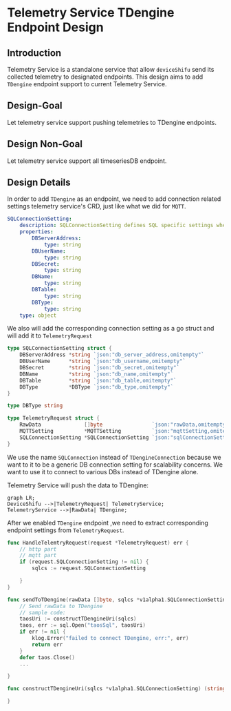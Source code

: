 # Telemetry Service TDengine Endpoint Design

## Introduction
Telemetry Service is a standalone service that allow `deviceShifu` send its collected telemetry to designated endpoints. This design aims to add `TDengine` endpoint support to current Telemetry Service.

## Design-Goal
Let telemetry service support pushing telemetries to TDengine endpoints.

## Design Non-Goal
Let telemetry service support all timeseriesDB endpoint.

## Design Details
In order to add `TDengine` as an endpoint, we need to add connection related settings telemetry service's CRD, just like  what we did for `MQTT`.

```yaml
SQLConnectionSetting:
    description: SQLConnectionSetting defines SQL specific settings when connecting to SQL endpoint
    properties:
        DBServerAddress:
            type: string
        DBUserName:
            type: string
        DBSecret:
            type: string
        DBName:
            type: string
        DBTable:
            type: string
        DBType:
            type: string
    type: object
```

We also will add the corresponding connection setting as a go struct and will add it to `TelemetryRequest`

```go
type SQLConnectionSetting struct {
	DBServerAddress *string `json:"db_server_address,omitempty"`
	DBUserName      *string `json:"db_username,omitempty"`
	DBSecret        *string `json:"db_secret,omitempty"`
	DBName          *string `json:"db_name,omitempty"`
	DBTable         *string `json:"db_table,omitempty"`
	DBType          *DBType `json:"db_type,omitempty"`
}

type DBType string

type TelemetryRequest struct {
	RawData              []byte                `json:"rawData,omitempty"`
	MQTTSetting          *MQTTSetting          `json:"mqttSetting,omitempty"`
	SQLConnectionSetting *SQLConnectionSetting `json:"sqlConnectionSetting,omitempty"`
}
```

We use the name `SQLConnection` instead of `TDengineConnection` because we want to it to be a generic DB connection setting for scalability concerns. We want to use it to connect to various DBs instead of TDengine alone.

Telemetry Service will push the data to TDengine:
```mermaid
graph LR;
DeviceShifu -->|TelemetryRequest| TelemetryService;
TelemetryService -->|RawData| TDengine;

```

After we enabled `TDengine` endpoint ,we need to extract corresponding endpoint settings from `TelemetryRequest`.

```go
func HandleTelemtryRequest(request *TelemetryRequest) err {
	// http part
    // mqtt part
    if (request.SQLConnectionSetting != nil) {
        sqlcs := request.SQLConnectionSetting

    }
}

func sendToTDengine(rawData []byte, sqlcs *v1alpha1.SQLConnectionSetting) err {
	// Send rawData to TDengine
    // sample code:
    taosUri := constructTDengineUri(sqlcs)
    taos, err := sql.Open("taosSql", taosUri)
    if err != nil {
        klog.Error("failed to connect TDengine, err:", err)
        return err
    }
    defer taos.Close()
    ...

}

func constructTDengineUri(sqlcs *v1alpha1.SQLConnectionSetting) (string, error) {

}
```
